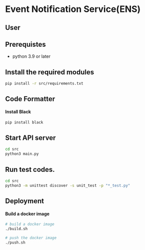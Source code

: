 # Event Notification Service(ENS)


## User




## Prerequistes

- python 3.9 or later


## Install the required modules

```bash
pip install -r src/requirements.txt
```


## Code Formatter

#### Install Black

```bash
pip install black
```

## Start API server

```bash
cd src
python3 main.py
```

## Run test codes.

```bash
cd src
python3 -m unittest discover -s unit_test -p "*_test.py"
```

## Deployment

#### Build a docker image

```bash
# build a docker image
./build.sh

# push the docker image
./push.sh
```

